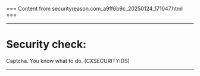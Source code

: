=== Content from securityreason.com_a9ff6b9c_20250124_171047.html ===


---

# Security check:

Captcha. You know what to do. (CXSECURITYIDS)

---


